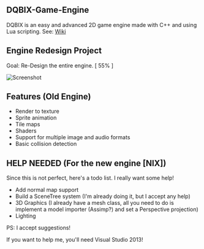 ## DQBIX-Game-Engine
DQBIX is an easy and advanced 2D game engine made with C++ and using Lua scripting.
See: [Wiki](https://github.com/DCubix/DQBIX-Game-Engine/wiki)

## Engine Redesign Project
Goal: Re-Design the entire engine. [ 55% ]

![Screenshot](http://i.imgur.com/nsPkvzr.png)

Features (Old Engine)
-------------------------------------
  - Render to texture
  - Sprite animation
  - Tile maps
  - Shaders
  - Support for multiple image and audio formats
  - Basic collision detection

HELP NEEDED (For the new engine [NIX])
-------------------------------------
Since this is not perfect, here's a todo list. I really want some help!
  - Add normal map support
  - Build a SceneTree system (I'm already doing it, but I accept any help)
  - 3D Graphics (I already have a mesh class, all you need to do is implement a model importer (Assimp?) and set a Perspective projection)
  - Lighting

PS: I accept suggestions!
  
If you want to help me, you'll need Visual Studio 2013!
